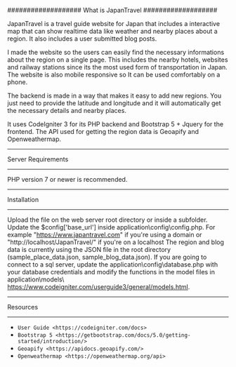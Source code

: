 ###################
What is JapanTravel
###################

JapanTravel is a travel guide website for Japan that includes a interactive map that can show realtime data like weather and nearby places about a region. It also includes a user submitted blog posts.

I made the website so the users can easily find the necessary informations about the region on a single page. This includes the nearby hotels, websites and railway stations since its the most used form of transportation in Japan. The website is also mobile responsive so It can be used comfortably on a phone.

The backend is made in a way that makes it easy to add new regions. You just need to provide the latitude and longitude and it will automatically get the necessary details and nearby places.

It uses CodeIgniter 3 for its PHP backend and Bootstrap 5 + Jquery for the frontend. The API used for getting the region data is Geoapify and Openweathermap.

*******************
Server Requirements
*******************

PHP version 7 or newer is recommended.

************
Installation
************

Upload the file on the web server root directory or inside a subfolder.
Update the $config['base_url'] inside application\config\config.php. For example "https://www.japantravel.com" if you're using a domain or "http://localhost/JapanTravel/" if you're on a localhost
The region and blog data is currently using the JSON file in the root directory (sample_place_data.json, sample_blog_data.json). If you are going to connect to a sql server, update the application\config\database.php with your database credentials and modify the functions in the model files in application\models\ <https://www.codeigniter.com/userguide3/general/models.html>.

*********
Resources
*********

- `User Guide <https://codeigniter.com/docs>`
- `Bootstrap 5 <https://getbootstrap.com/docs/5.0/getting-started/introduction/>`
- `Geoapify <https://apidocs.geoapify.com/>`
- `Openweathermap <https://openweathermap.org/api>`